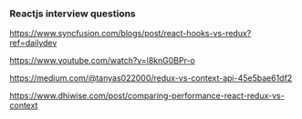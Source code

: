 ### Reactjs interview questions

https://www.syncfusion.com/blogs/post/react-hooks-vs-redux?ref=dailydev

https://www.youtube.com/watch?v=l8knG0BPr-o

https://medium.com/@tanyas022000/redux-vs-context-api-45e5bae61df2

https://www.dhiwise.com/post/comparing-performance-react-redux-vs-context